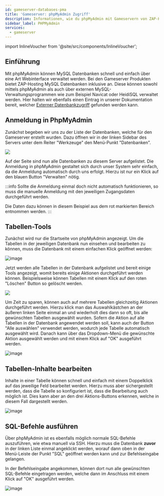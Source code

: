 ```yaml
---
id: gameserver-databases-pma
title: 'Gameserver: phpMyAdmin Zugriff'
description: Informationen, wie du phpMyAdmin mit Gameservern von ZAP-Hosting verwenden kannst, um die Datenbanken zu verwalten - ZAP-Hosting.com Dokumentation
sidebar_label: PHPMyAdmin
services:
  - gameserver
---
```


import InlineVoucher from '@site/src/components/InlineVoucher';

## Einführung

Mit phpMyAdmin können MySQL Datenbanken schnell und einfach über eine Art Webinterface verwaltet werden.
Bei den Gameserver Produkten bietet ZAP-Hosting MySQL Datenbanken inklusive an. Diese können sowohl mittels phpMyAdmin als auch über externen MySQL-Verwaltungsprogrammen wie zum Beispiel Navicat oder HeidiSQL verwaltet werden. Hier halten wir ebenfalls einen Eintrag in unserer Dokumentation bereit, welcher [Externer Datenbankzugriff](gameserver-database-external-access.md) gefunden werden kann.

<InlineVoucher />

## Anmeldung in PhpMyAdmin

Zunächst begeben wir uns zu der Liste der Datenbanken, welche für den Gameserver erstellt wurden. Dazu öffnen wir in der linken Sidebar des Servers unter dem Reiter "Werkzeuge" den Menü-Punkt "Datenbanken".

![](https://screensaver01.zap-hosting.com/index.php/s/WkEymiJP4ec3StT/preview)

Auf der Seite sind nun alle Datenbanken zu diesem Server aufgelistet. Die Anmeldung in phpMyAdmin gestaltet sich durch unser System sehr einfach, da die Anmeldung automatisch durch uns erfolgt. Hierzu ist nur ein Klick auf den blauen Button "Verwalten" nötig.

:::info
Sollte die Anmeldung einmal doch nicht automatisch funktionieren, so muss die manuelle Anmeldung mit den jeweiligen Zugangsdaten durchgeführt werden.

Die Daten dazu können in diesem Beispiel aus dem rot markierten Bereich entnommen werden.
:::


## Tabellen-Tools

Zunächst wird nur die Startseite von phpMyAdmin angezeigt. Um die Tabellen in der jeweiligen Datenbank nun einsehen und bearbeiten zu können, muss die Datenbank mit einem einfachen Klick geöffnet werden:

![image](https://screensaver01.zap-hosting.com/index.php/s/7xeLT6TNEafQw9H/preview)

Jetzt werden alle Tabellen in der Datenbank aufgelistet und bereit einige Tools angezeigt, womit bereits einige Aktionen durchgeführt werden können.
Beispielsweise können Tabellen mit einem Klick auf den roten "Löschen" Button so gelöscht werden.

![](https://screensaver01.zap-hosting.com/index.php/s/ZMxKzHP3BHGYEzf/preview)

Um Zeit zu sparen, können auch auf mehrere Tabellen gleichzeitig Aktionen durchgeführt werden.
Hierzu klick man das Auswahlkästchen an der äußeren linken Seite einmal an und wiederholt dies dann so oft, bis alle gewünschten Tabellen ausgewählt wurden.
Sofern die Aktion auf alle Tabellen in der Datenbank angewendet werden soll, kann auch der Button "Alle auswählen" verwendet werden, wodurch jede Tabelle automatisch ausgewählt wird. Danach kann über das Dropdown-Menü die gewünschte Aktion ausgewählt werden und mit einem Klick auf "OK" ausgeführt werden.

![image](https://screensaver01.zap-hosting.com/index.php/s/MgexrKaYx3D5PR7/preview)

## Tabellen-Inhalte bearbeiten

Inhalte in einer Tabelle können schnell und einfach mit einem Doppelklick auf das jeweilige Feld bearbeitet werden.
Hierzu muss aber sichergestellt werden, dass die Tabelle so konfiguriert ist, dass die Bearbeitung auch möglich ist.
Dies kann aber an den drei Aktions-Buttons erkennen, welche in diesem Fall dargestellt werden.

![image](https://screensaver01.zap-hosting.com/index.php/s/xe4Qm9cNB3L9BX4/preview)

## SQL-Befehle ausführen

Über phpMyAdmin ist es ebenfalls möglich normale SQL-Befehle auszuführen, wie etwa manuell via SSH.
Hierzu muss die Datenbank **zuvor** in der linken Liste einmal angeklickt werden, worauf dann oben in der Menü-Leiste der Punkt "SQL" geöffnet werden kann und zur Befehlseingabe gelangen.

In der Befehlseingabe angekommen, können dort nun alle gewünschten SQL-Befehle eingetragen werden, welche dann im Anschluss mit einem Klick auf "OK" ausgeführt werden.

![image](https://screensaver01.zap-hosting.com/index.php/s/9jrZfEer2rRjdgX/preview)
